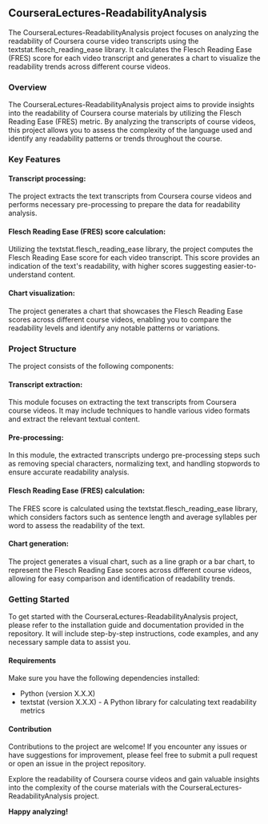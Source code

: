 ## CourseraLectures-ReadabilityAnalysis
The CourseraLectures-ReadabilityAnalysis project focuses on analyzing the readability of Coursera course video transcripts using the textstat.flesch_reading_ease library. It calculates the Flesch Reading Ease (FRES) score for each video transcript and generates a chart to visualize the readability trends across different course videos.

### Overview
The CourseraLectures-ReadabilityAnalysis project aims to provide insights into the readability of Coursera course materials by utilizing the Flesch Reading Ease (FRES) metric. By analyzing the transcripts of course videos, this project allows you to assess the complexity of the language used and identify any readability patterns or trends throughout the course.

### Key Features
#### Transcript processing: 
The project extracts the text transcripts from Coursera course videos and performs necessary pre-processing to prepare the data for readability analysis.
#### Flesch Reading Ease (FRES) score calculation: 
Utilizing the textstat.flesch_reading_ease library, the project computes the Flesch Reading Ease score for each video transcript. This score provides an indication of the text's readability, with higher scores suggesting easier-to-understand content.
#### Chart visualization: 
The project generates a chart that showcases the Flesch Reading Ease scores across different course videos, enabling you to compare the readability levels and identify any notable patterns or variations.

### Project Structure
The project consists of the following components:
#### Transcript extraction: 
This module focuses on extracting the text transcripts from Coursera course videos. It may include techniques to handle various video formats and extract the relevant textual content.
#### Pre-processing: 
In this module, the extracted transcripts undergo pre-processing steps such as removing special characters, normalizing text, and handling stopwords to ensure accurate readability analysis.
#### Flesch Reading Ease (FRES) calculation: 
The FRES score is calculated using the textstat.flesch_reading_ease library, which considers factors such as sentence length and average syllables per word to assess the readability of the text.
#### Chart generation: 
The project generates a visual chart, such as a line graph or a bar chart, to represent the Flesch Reading Ease scores across different course videos, allowing for easy comparison and identification of readability trends.

### Getting Started
To get started with the CourseraLectures-ReadabilityAnalysis project, please refer to the installation guide and documentation provided in the repository. It will include step-by-step instructions, code examples, and any necessary sample data to assist you.

#### Requirements
Make sure you have the following dependencies installed:

- Python (version X.X.X)
- textstat (version X.X.X) - A Python library for calculating text readability metrics
#### Contribution
Contributions to the project are welcome! If you encounter any issues or have suggestions for improvement, please feel free to submit a pull request or open an issue in the project repository.

Explore the readability of Coursera course videos and gain valuable insights into the complexity of the course materials with the CourseraLectures-ReadabilityAnalysis project.

**Happy analyzing!**
